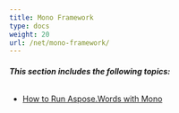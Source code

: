 ```yaml
---
title: Mono Framework
type: docs
weight: 20
url: /net/mono-framework/
---
```


###### **This section includes the following topics:** 
- [How to Run Aspose.Words with Mono](/words/net/how-to-run-aspose-words-with-mono-html/)
